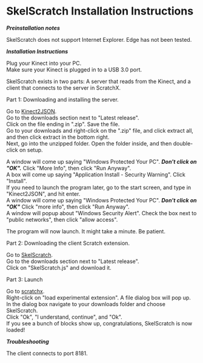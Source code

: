 # SkelScratch Installation Instructions

***Preinstallation notes***

SkelScratch does not support Internet Explorer. Edge has not been tested.

***Installation Instructions***

Plug your Kinect into your PC.  
Make sure your Kinect is plugged in to a USB 3.0 port.

SkelScratch exists in two parts: A server that reads from the Kinect, and a client that connects to the server in ScratchX.

Part 1: Downloading and installing the server.

Go to <a href="https://github.com/visor841/Kinect2JSON/releases" target="_blank">Kinect2JSON</a>.  
Go to the downloads section next to "Latest release".  
Click on the file ending in ".zip". Save the file.  
Go to your downloads and right-click on the ".zip" file, and click extract all, and then click extract in the bottom right.  
Next, go into the unzipped folder. Open the  folder inside, and then double-click on setup.

A window will come up saying "Windows Protected Your PC". ***Don't click on "OK".*** Click "More Info", then click "Run Anyway".  
A box will come up saying "Application Install - Security Warning". Click "Install".  
If you need to launch the program later, go to the start screen, and type in "Kinect2JSON", and hit enter.  
A window will come up saying "Windows Protected Your PC". ***Don't click on "OK"*** Click "more info", then click "Run Anyway".  
A window will popup about "Windows Security Alert". Check the box next to "public networks", then click "allow access".

The program will now launch.  It might take a minute. Be patient.

Part 2: Downloading the client Scratch extension.

Go to <a href="https://github.com/visor841/SkelScratch/releases" target="_blank">SkelScratch</a>.  
Go to the downloads section next to "Latest release".  
Click on "SkelScratch.js" and download it.

Part 3: Launch

Go to <a href="http://www.scratchx.org/#scratch" target="_blank">scratchx</a>.  
Right-click on "load experimental extension". A file dialog box will pop up.  
In the dialog box navigate to your downloads folder and choose SkelScratch.  
Click "Ok", "I understand, continue", and "Ok".  
If you see a bunch of blocks show up, congratulations, SkelScratch is now loaded!

***Troubleshooting***

The client connects to port 8181.
